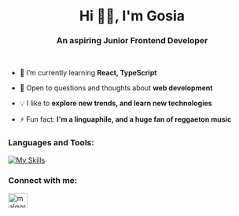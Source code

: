 

<!--
### Hi there 👋

**mkwiecien00/mkwiecien00** is a ✨ _special_ ✨ repository because its `README.md` (this file) appears on your GitHub profile.

Here are some ideas to get you started:

- 🔭 I’m currently working on ...
- 🌱 I’m currently learning ...
- 👯 I’m looking to collaborate on ...
- 🤔 I’m looking for help with ...
- 💬 Ask me about ...
- 📫 How to reach me: ...
- 😄 Pronouns: ...
- ⚡ Fun fact: ...
-->
<h1 align="center">Hi 👋🏻, I'm Gosia</h1>
<h3 align="center">An aspiring Junior Frontend Developer</h3>
&nbsp;

- 🌱 I’m currently learning **React, TypeScript**

- 💬 Open to questions and thoughts about **web development**

- 💡 I like to **explore new trends, and learn new technologies**

- ⚡ Fun fact: **I'm a linguaphile, and a huge fan of reggaeton music**

<h3 align="left">Languages and Tools:</h3>

[![My Skills](https://skillicons.dev/icons?i=html,css,sass,bootstrap,js,gulp,react,redux,git,vscode)](https://skillicons.dev)

<h3 align="left">Connect with me:</h3>
<p align="left">
<a href="https://linkedin.com/in/malgorzatakwiecien00" target="blank"><img align="center" src="https://raw.githubusercontent.com/rahuldkjain/github-profile-readme-generator/master/src/images/icons/Social/linked-in-alt.svg" alt="malgorzatakwiecien00" height="30" width="40" /></a>
</p>
